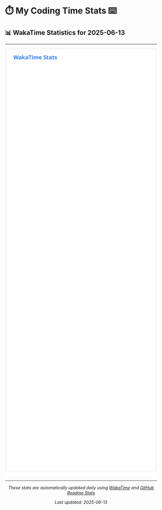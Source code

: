 # ⏱️ My Coding Time Stats ⌨️

## 📊 WakaTime Statistics for 2025-06-13

---

<div align="center">

<img src="./images/wakatime-stats-2025-06-13.svg" alt="WakaTime Stats" width="500">

</div>

---

<div align="center">

*These stats are automatically updated daily using [WakaTime](https://wakatime.com) and [GitHub Readme Stats](https://github.com/anuraghazra/github-readme-stats)*

*Last updated: 2025-06-13*
</div>
